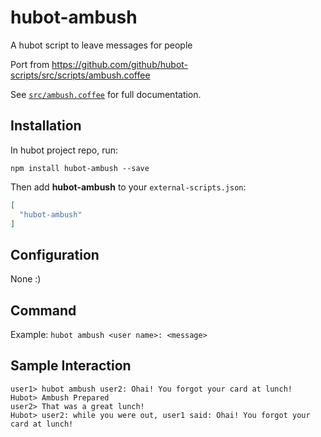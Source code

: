 # hubot-ambush
A hubot script to leave messages for people

Port from https://github.com/github/hubot-scripts/src/scripts/ambush.coffee

See [`src/ambush.coffee`](src/ambush.coffee) for full documentation.

## Installation

In hubot project repo, run:

`npm install hubot-ambush --save`

Then add **hubot-ambush** to your `external-scripts.json`:

```json
[
  "hubot-ambush"
]
```

## Configuration

None :)

## Command
Example: `hubot ambush <user name>: <message>`

## Sample Interaction

```
user1> hubot ambush user2: Ohai! You forgot your card at lunch!
Hubot> Ambush Prepared
user2> That was a great lunch!
Hubot> user2: while you were out, user1 said: Ohai! You forgot your card at lunch!
```
